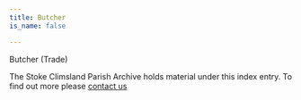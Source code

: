 ```yaml
---
title: Butcher
is_name: false

---
```


Butcher (Trade)


The Stoke Climsland Parish Archive holds material under this index entry. To find out more please [contact us](/contact/)
